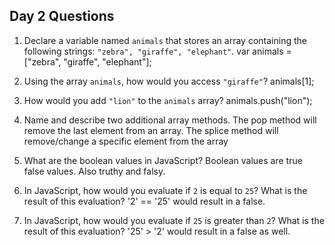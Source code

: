 ## Day 2 Questions

1. Declare a variable named `animals` that stores an array containing the following strings: `"zebra", "giraffe", "elephant"`.
var animals = ["zebra", "giraffe", "elephant"];

2. Using the array `animals`, how would you access `"giraffe"`?
animals[1];

3. How would you add `"lion"` to the `animals` array?
animals.push("lion");

4. Name and describe two additional array methods.
The pop method will remove the last element from an array.
The splice method will remove/change a specific element from the array

5. What are the boolean values in JavaScript?
Boolean values are true false values. Also truthy and falsy.

6. In JavaScript, how would you evaluate if `2` is equal to `25`? What is the result of this evaluation?
'2' == '25' would result in a false.

7. In JavaScript, how would you evaluate if `25` is greater than `2`? What is the result of this evaluation?
'25' > '2' would result in a false as well. 
